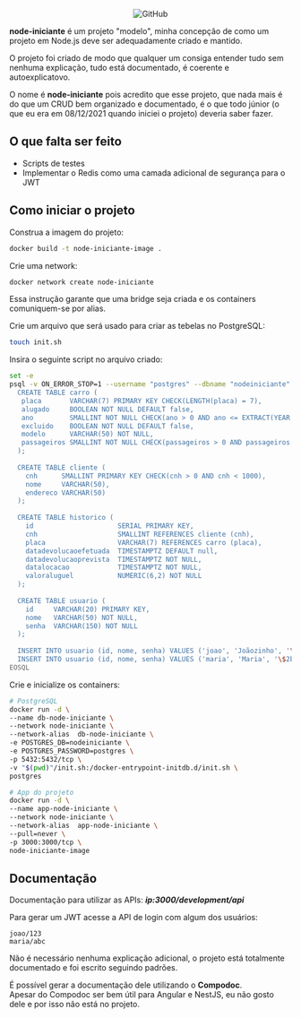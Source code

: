 <p align="center">
  <img alt="GitHub" src="https://img.shields.io/github/license/henriquesgi/node-iniciante?style=flat-square">
</p>

**node-iniciante** é um projeto "modelo", minha concepção de como um projeto em Node.js deve ser adequadamente criado e mantido.  

O projeto foi criado de modo que qualquer um consiga entender tudo sem nenhuma explicação, tudo está documentado, é coerente e autoexplicatovo.

O nome é **node-iniciante** pois acredito que esse projeto, que nada mais é do que um CRUD bem organizado e documentado, é o que todo júnior (o que eu era em 08/12/2021 quando iniciei o projeto) deveria saber fazer.  

## O que falta ser feito

- Scripts de testes
- Implementar o Redis como uma camada adicional de segurança para o JWT  

## Como iniciar o projeto

Construa a imagem do projeto:  
```bash
docker build -t node-iniciante-image .
```

Crie uma network:  
```bash
docker network create node-iniciante
```
Essa instrução garante que uma bridge seja criada e os containers comuniquem-se por alias.  

Crie um arquivo que será usado para criar as tebelas no PostgreSQL:  
```bash
touch init.sh
```

Insira o seguinte script no arquivo criado:  
```sh
set -e
psql -v ON_ERROR_STOP=1 --username "postgres" --dbname "nodeiniciante" <<-EOSQL
  CREATE TABLE carro (
   placa       VARCHAR(7) PRIMARY KEY CHECK(LENGTH(placa) = 7),
   alugado     BOOLEAN NOT NULL DEFAULT false,
   ano         SMALLINT NOT NULL CHECK(ano > 0 AND ano <= EXTRACT(YEAR FROM NOW())),
   excluido    BOOLEAN NOT NULL DEFAULT false,
   modelo      VARCHAR(50) NOT NULL,
   passageiros SMALLINT NOT NULL CHECK(passageiros > 0 AND passageiros <= 5)
  );
  
  CREATE TABLE cliente (
    cnh      SMALLINT PRIMARY KEY CHECK(cnh > 0 AND cnh < 1000),
    nome     VARCHAR(50),
    endereco VARCHAR(50)
  );
  
  CREATE TABLE historico (
    id                     SERIAL PRIMARY KEY,
    cnh                    SMALLINT REFERENCES cliente (cnh),
    placa                  VARCHAR(7) REFERENCES carro (placa),
    datadevolucaoefetuada  TIMESTAMPTZ DEFAULT null,
    datadevolucaoprevista  TIMESTAMPTZ NOT NULL,
    datalocacao            TIMESTAMPTZ NOT NULL,
    valoraluguel           NUMERIC(6,2) NOT NULL
  );
  
  CREATE TABLE usuario (
    id     VARCHAR(20) PRIMARY KEY,
    nome   VARCHAR(50) NOT NULL,
    senha  VARCHAR(150) NOT NULL
  );
  
  INSERT INTO usuario (id, nome, senha) VALUES ('joao', 'Joãozinho', '\$2b\$10\$F84zDBa8mGpVV9iavLo2CusS1q4.Dh3yIt87edWccmdCk/3wd79aG');
  INSERT INTO usuario (id, nome, senha) VALUES ('maria', 'Maria', '\$2b\$10\$rhyt5RpdeAeajGtScQg9JOgMFRWAh7zLyQ5TH5ITy24P/Td0Acedm');
EOSQL
```

Crie e inicialize os containers:  
```bash
# PostgreSQL
docker run -d \
--name db-node-iniciante \
--network node-iniciante \
--network-alias	 db-node-iniciante \
-e POSTGRES_DB=nodeiniciante \
-e POSTGRES_PASSWORD=postgres \
-p 5432:5432/tcp \
-v "$(pwd)"/init.sh:/docker-entrypoint-initdb.d/init.sh \
postgres

# App do projeto
docker run -d \
--name app-node-iniciante \
--network node-iniciante \
--network-alias	 app-node-iniciante \
--pull=never \
-p 3000:3000/tcp \
node-iniciante-image
```

## Documentação

Documentação para utilizar as APIs: **_ip:3000/development/api_**  

Para gerar um JWT acesse a API de login com algum dos usuários:  
```text
joao/123
maria/abc
```

Não é necessário nenhuma explicação adicional, o projeto está totalmente documentado e foi escrito seguindo padrões.  

É possível gerar a documentação dele utilizando o **Compodoc**.  
Apesar do Compodoc ser bem útil para Angular e NestJS, eu não gosto dele e por isso não está no projeto.  
